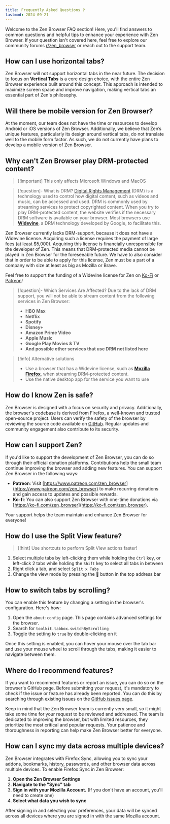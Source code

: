 ```yaml
---
title: Frequently Asked Questions ❓
lastmod: 2024-09-21
---
```

Welcome to the Zen Browser FAQ section! Here, you'll find answers to common questions and helpful tips to enhance your experience with Zen Browser. If your question isn't covered here, feel free to explore our community forums [r/zen_browser](https://www.reddit.com/r/zen_browser) or reach out to the support team.

## How can I use horizontal tabs?
Zen Browser will not support horizontal tabs in the near future. The decision to focus on **Vertical Tabs** is a core design choice, with the entire Zen Browser experience built around this concept. This approach is intended to maximize screen space and improve navigation, making vertical tabs an essential part of Zen's philosophy.

## Will there be mobile version for Zen Browser?
At the moment, our team does not have the time or resources to develop Android or iOS versions of Zen Browser. Additionally, we believe that Zen’s unique features, particularly its design around vertical tabs, do not translate well to the mobile form factor. As such, we do not currently have plans to develop a mobile version of Zen Browser.

## Why can't Zen Browser play DRM-protected content?
> [!important] This only affects Microsoft Windows and MacOS

> [!question]- What is DRM?
> [Digital Rights Management](https://wikipedia.org/wiki/Digital_rights_management) (DRM) is a technology used to control how digital content, such as videos and music, can be accessed and used. DRM is commonly used by streaming services to protect copyrighted content. When you try to play DRM-protected content, the website verifies if the necessary DRM software is available on your browser. Most browsers use [**Widevine**](https://www.widevine.com), a DRM technology developed by Google, to facilitate this.

Zen Browser currently lacks DRM-support, because it does not have a Widevine license. Acquiring such a license requires the payment of large fees (at least $5,000). Acquiring this license is financially unresponsible for the developer of Zen. This means that DRM-protected media cannot be played in Zen Browser for the foreseeable future. 
We have to also consider that in order to be able to apply for this license, Zen must be a part of a company with size at least as big as Mozilla or Brave.

Feel free to support the funding of a Widevine license for Zen on [Ko-Fi](https://ko-fi.com/zen_browser) or [Patreon](https://www.patreon.com/zen_browser)!

> [!question]- Which Services Are Affected?
>Due to the lack of DRM support, you will not be able to stream content from the following services in Zen Browser:
>- **HBO Max**
>- **Netflix**
>- **Spotify**
>- **Disney+**
>- **Amazon Prime Video**
>- **Apple Music**
>- **Google Play Movies & TV**
>- **And possible other services that use DRM not listed here**

> [!info] Alternative solutions
> * Use a browser that has a Widevine license, such as [**Mozilla Firefox**](https://www.mozilla.org/firefox/), when streaming DRM-protected content.
> * Use the native desktop app for the service you want to use

## How do I know Zen is safe?

Zen Browser is designed with a focus on security and privacy. Additionally, the browser's codebase is derived from Firefox, a well-known and trusted open-source project. Users can verify the safety of the browser by reviewing the source code available on [GitHub](https://github.com/zen-browser/desktop). Regular updates and community engagement also contribute to its security.

## How can I support Zen?

If you'd like to support the development of Zen Browser, you can do so through their official donation platforms. Contributions help the small team continue improving the browser and adding new features. You can support Zen Browser in the following ways:

- **Patreon**: Visit [https://www.patreon.com/zen_browser](https://www.patreon.com/zen_browser) to make recurring donations and gain access to updates and possible rewards.
- **Ko-fi**: You can also support Zen Browser with one-time donations via [https://ko-fi.com/zen_browser](https://ko-fi.com/zen_browser).

Your support helps the team maintain and enhance Zen Browser for everyone!

## How do I use the Split View feature?

> [!hint] Use shortcuts to perform Split View actions faster!

1. Select multiple tabs by left-clicking them while holding the `Ctrl` key, or left-click 2 tabs while holding the `Shift` key to select all tabs in between
2. Right click a tab, and select `Split x Tabs`
3. Change the view mode by pressing the 🔗 button in the top address bar

## How to switch tabs by scrolling?
You can enable this feature by changing a setting in the browser's configuration. Here's how:

1. Open the `about:config` page. This page contains advanced settings for the browser.
2. Search for `toolkit.tabbox.switchByScrolling`
3. Toggle the setting to `true` by double-clicking on it

Once this setting is enabled, you can hover your mouse over the tab bar and use your mouse wheel to scroll through the tabs, making it easier to navigate between them.

## Where do I recommend features?

If you want to recommend features or report an issue, you can do so on the browser's GitHub page. Before submitting your request, it's mandatory to check if the issue or feature has already been reported. You can do this by searching through existing issues on the [GitHub issues page](https://github.com/zen-browser/desktop/issues).

Keep in mind that the Zen Browser team is currently very small, so it might take some time for your request to be reviewed and addressed. The team is dedicated to improving the browser, but with limited resources, they prioritize the most critical and popular requests. Your patience and thoroughness in reporting can help make Zen Browser better for everyone.

## How can I sync my data across multiple devices?

Zen Browser integrates with Firefox Sync, allowing you to sync your addons, bookmarks, history, passwords, and other browser data across multiple devices. To enable Firefox Sync in Zen Browser:

1. **Open the Zen Browser Settings**
2. **Navigate to the "Sync" tab**
3. **Sign in with your Mozilla Account.** (If you don't have an account, you'll need to create one)
4. **Select what data you wish to sync**

After signing in and selecting your preferences, your data will be synced across all devices where you are signed in with the same Mozilla account.